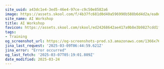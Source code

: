 ```yaml
---
site_uuid: a43dc1e4-3ed5-46e4-97ce-c9c50e8582a6
image: https://assets.skool.com/f/4b37fc681d0d40a596990b588b6d4d2a/ea8d365cc54044b790a978ec5464c4995a86f32ec3f34da08d3c8c0a1540ffef
site_name: AI Workshop
title: AI Workshop
favicon: https://assets.skool.com/skool/ed24268642ae417a9b8e3b9827cdd1fd.ico
tags:
- Training
og_screenshot_url: https://og-screenshots-prod.s3.amazonaws.com/1366x768/80/false/1d3b73a72099128c63c2eea5f2e52fa4597d4938c06d90fe1a55e288e5716c92.jpeg
jina_last_request: '2025-03-09T06:44:59.621Z'
jina_error: "Error occurred"
og_last_fetch: '2025-03-07T05:19:01.809Z'
date_modified: 2025-03-24
---
```




